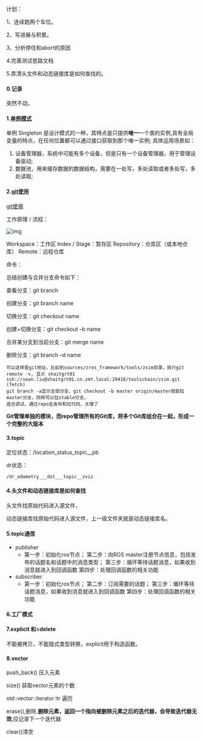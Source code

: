 计划：

1、连续跑两个车位。

2、写进展与积累。

3、分析停住和abort的原因

4.完善测试思路文档

5.弄清头文件和动态链接库是如何查找的。





#### 0.记录

突然不动。



#### 1.[单例模式](https://www.cnblogs.com/sunchaothu/p/10389842.html)

单例 Singleton 是设计模式的一种，其特点是只提供**唯一**一个类的实例,具有全局变量的特点，在任何位置都可以通过接口获取到那个唯一实例;
具体运用场景如：

1. 设备管理器，系统中可能有多个设备，但是只有一个设备管理器，用于管理设备驱动;
2. 数据池，用来缓存数据的数据结构，需要在一处写，多处读取或者多处写，多处读取;

#### 2.[git使用](https://zhuanlan.zhihu.com/p/30044692)

[git使用](https://geek-docs.com/git/git-cmds/git-fetch.html)

工作原理 / 流程：

![img](https://pic2.zhimg.com/80/v2-3bc9d5f2c49a713c776e69676d7d56c5_720w.jpg)

Workspace：工作区
Index / Stage：暂存区
Repository：仓库区（或本地仓库）
Remote：远程仓库

命令：

总结创建与合并分支命令如下：

查看分支：git branch

创建分支：git branch name

切换分支：git checkout name

创建+切换分支：git checkout –b name

合并某分支到当前分支：git merge name

删除分支：git branch –d name

```
可以这样查git地址，比如到sources/zros_framework/tools/zsim目录，执行git remote -v, 显示 shaitgrt01  ssh://sean.liu@shaitgrt01.cn.zmt.local:29418/toolschain/zsim.git (fetch)
git branch -a显示全部分支，git checkout -b master origin/master就能拉master分支，同样可以拉stable分支，
适合调试，通过repo去发布和拉代码，太慢了
```

**Git管理单独的模块，而repo管理所有的Git库，将多个Git库组合在一起，形成一个完整的大版本**

#### 3.topic

定位状态：/location_status_topic__pb

dr状态：

```
/dr_odometry___dot___topic__zviz
```

#### 4.头文件和动态链接库是如何查找

头文件找原始代码进入源文件，

动态链接库找原始代码进入源文件，上一级文件夹就是动态链接库名。

#### 5.topic通信

- publisher
  - 第一步：初始化ros节点；
    第二步：向ROS master注册节点信息，包括发布的话题名和话题中的消息类型；
    第三步：循环等待话题消息，如果收到消息就进入到回调函数
    第四步：处理回调函数的相关功能
- subscriber
  - 第一步：初始化ros节点；
    第二步：订阅需要的话题；
    第三步：循环等待话题消息，如果收到消息就进入到回调函数
    第四步：处理回调函数的相关功能

#### 6.工厂模式



#### 7.explicit 和=delete

不能被拷贝，不能隐式类型转换，explicit用于构造函数。

#### 8.vector

push_back() 压入元素

size() 获取vector元素的个数

std::vector<T>::iterator itr 遍历

erase(),删除,**删除元素，返回一个指向被删除元素之后的迭代器，会导致迭代器无效**,应记录下一个迭代器

clear()清空

